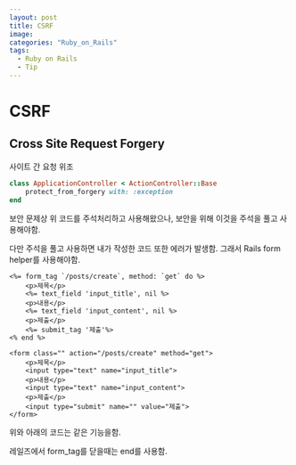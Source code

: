 ```yaml
---
layout: post
title: CSRF
image:
categories: "Ruby_on_Rails"
tags:
  - Ruby on Rails
  - Tip
---
```


# CSRF
## Cross Site Request Forgery
사이트 간 요청 위조

```ruby
class ApplicationController < ActionController::Base
	protect_from_forgery with: :exception
end
```
보안 문제상 위 코드를 주석처리하고 사용해왔으나,
보안을 위해 이것을 주석을 풀고 사용해야함.

다만 주석을 풀고 사용하면 내가 작성한 코드 또한 에러가 발생함. 그래서
Rails form helper를 사용해야함.

```
<%= form_tag `/posts/create`, method: `get` do %>
	<p>제목</p>
	<%= text_field 'input_title', nil %>
	<p>내용</p>
	<%= text_field 'input_content', nil %>
	<p>제출</p>
	<%= submit_tag '제출'%>
<% end %>

<form class="" action="/posts/create" method="get">
	<p>제목</p>
	<input type="text" name="input_title">
	<p>내용</p>
	<input type="text" name="input_content">
	<p>제출</p>
	<input type="submit" name="" value="제출">
</form>

```
위와 아래의 코드는 같은 기능을함.

레일즈에서 form_tag를 닫을때는 end를 사용함.
